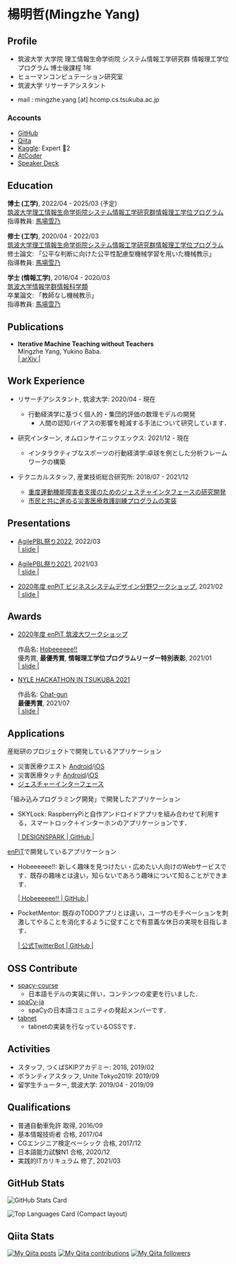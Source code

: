 # 楊明哲(Mingzhe Yang)

## Profile

- 筑波大学 大学院 理工情報生命学術院 システム情報工学研究群 情報理工学位プログラム 博士後課程 1年
- ヒューマンコンピュテーション研究室
- 筑波大学 リサーチアシスタント
<!-- - 産業技術総合研究所 テクニカルスタッフ -->
- mail : mingzhe.yang [at] hcomp.cs.tsukuba.ac.jp

### Accounts

- [GitHub](https://github.com/mei28)
- [Qiita](https://qiita.com/mei28)
- [Kaggle](https://www.kaggle.com/mei2828): Expert 🥉2
- [AtCoder](https://atcoder.jp/users/mei28)
- [Speaker Deck](https://speakerdeck.com/mei28)

## Education

**博士 (工学)**, 2022/04 - 2025/03 (予定)  
[筑波大学理工情報生命学術院システム情報工学研究群情報理工学位プログラム](https://www.cs.tsukuba.ac.jp/)  
指導教員: [馬場雪乃](http://yukinobaba.jp/)  

**修士 (工学)**, 2020/04 - 2022/03  
[筑波大学理工情報生命学術院システム情報工学研究群情報理工学位プログラム](https://www.cs.tsukuba.ac.jp/)  
修士論文: 「公平な判断に向けた公平性配慮型機械学習を用いた機械教示」  
指導教員: [馬場雪乃](http://yukinobaba.jp/)  

**学士 (情報工学)**, 2016/04 - 2020/03  
[筑波大学情報学群情報科学類](https://www.coins.tsukuba.ac.jp/)  
卒業論文: 「教師なし機械教示」  
指導教員: [馬場雪乃](http://yukinobaba.jp/)  

<!-- ## Research -->


## Publications

- **Iterative Machine Teaching without Teachers**  
Mingzhe Yang, Yukino Baba.  
|[ arXiv ](https://arxiv.org/abs/2006.15339)|

## Work Experience

- リサーチアシスタント, 筑波大学: 2020/04 - 現在 
  - 行動経済学に基づく個人的・集団的評価の数理モデルの開発
    - 人間の認知バイアスの影響を軽減する手法について研究しています．

- 研究インターン, オムロンサイニックエックス: 2021/12 - 現在 
  - インタラクティブなスポーツの行動経済学:卓球を例とした分析フレームワークの構築

- テクニカルスタッフ, 産業技術総合研究所: 2018/07 - 2021/12 
  - [重度運動機能障害者支援のためのジェスチャインタフェースの研究開発](http://gesture-interface.jp/gesture-interface/)
  - [市民と共に進める災害医療救護訓練プログラムの実装](http://www.disaster-medutainment.jp/)

## Presentations

- [AgilePBL祭り2022](https://agilepbl.org/), 2022/03  
  \|[ slide ](https://speakerdeck.com/mei28/agilepblji-ri-enpitwoshou-jiang-sitaseeeeee-dfalsesofalsehou)\|

- [AgilePBL祭り2021](https://agilepbl.org/), 2021/03  
  \|[ slide ](https://speakerdeck.com/mei28/agilepblji-ri-aziyairukai-fa-le-sieyue-etele-sieeeeeee)\|

- [2020年度 enPiT ビジネスシステムデザイン分野ワークショップ](https://enpit.cs.ehime-u.ac.jp/bizsysdws2020/), 2021/02  
  \|[ slide ](https://speakerdeck.com/mei28/enpitfen-ye-bie-wakusiyotupu)\|


## Awards

- [ 2020年度 enPiT 筑波大ワークショップ ](https://enpit.coins.tsukuba.ac.jp/tsukubaws2020/)  

  作品名: [Hobeeeeee!!](https://hobeeeeee.netlify.app/)  
  優秀賞, **最優秀賞**, **情報理工学位プログラムリーダー特別表彰**, 2021/01  
  \|[ slide ](https://speakerdeck.com/mei28/cheng-guo-fa-biao-hui-seeeeee-d)\|

- [NYLE HACKATHON IN TSUKUBA 2021](https://prtimes.jp/main/html/rd/p/000000091.000055900.html)

  作品名: [Chat-gun](https://chat-gun.herokuapp.com/)  
  **最優秀賞**, 2021/07  
  \|[ slide ](https://speakerdeck.com/mei28/nyle-hackathon-2021-4adb903b-8b70-45a7-87da-a0b5f00abfed)\|
  

## Applications

産総研のプロジェクトで開発しているアプリケーション

- 災害医療クエスト [Android](https://play.google.com/store/apps/details?id=go.aist.DMQuest)/[iOS](https://apps.apple.com/jp/app/zai-hai-yi-liaoquest/id1139119937)
- 災害医療タッチ [Android](https://play.google.com/store/apps/details?id=go.aist.DMTouch)/[iOS](https://apps.apple.com/jp/app/zai-hai-yi-liaotatchi/id1139091258)
- [ジェスチャーインターフェース](http://gesture-interface.jp/download/gesture_music/)

「組み込みプログラミング開発」で開発したアプリケーション  

- SKYLock: RaspberryPiと自作アンドロイドアプリを組み合わせて利用する，スマートロック＋インターホンのアプリケーションです．  

  \|[ DESIGNSPARK ](https://www.rs-online.com/designspark/skylock-jp)\|[ GitHub ](https://github.com/mei28/SKY_LOCK)\|

[enPiT](https://enpit.coins.tsukuba.ac.jp/)で開発しているアプリケーション

- Hobeeeeee!!: 新しく趣味を見つけたい・広めたい人向けのWebサービスです．既存の趣味とは違い，知らないであろう趣味について知ることができます．

  \|[ Hobeeeeee!! ](https://hobeeeeee.netlify.app/)\|[ GitHub ](https://github.com/enpitut2020/Hobeeeeee)\|

- PocketMentor: 既存のTODOアプリとは違い，ユーザのモチベーションを刺激してやることを消化するように促すことで有意義な休日の実現を目指します．  

  \|[ 公式TwitterBot ](https://twitter.com/MentorPocket)\|[ GitHub ](https://github.com/enpitut2020/PocketMentor)\|


## OSS Contribute

- [spacy-course](https://github.com/ines/spacy-course)
  - 日本語モデルの実装に伴い，コンテンツの変更を行いました．
- [spaCy-ja](https://github.com/spaCy-ja)
  - spaCyの日本語コミュニティの発起メンバーです．
- [tabnet](https://github.com/dreamquark-ai/tabnet)
  - tabnetの実装を行なっているOSSです．

## Activities

- スタッフ, つくばSKIPアカデミー: 2018, 2019/02
- ボランティアスタッフ, Unite Tokyo2019: 2019/09
- 留学生チューター, 筑波大学: 2019/04 - 2019/09

## Qualifications

- 普通自動車免許 取得, 2016/09
- 基本情報技術者 合格, 2017/04
- CGエンジニア検定ベーシック 合格, 2017/12
- 日本語能力試験N1 合格, 2020/12
- 実践的ITカリキュラム 修了, 2021/03


## GitHub Stats

![GitHub Stats Card](https://github-readme-stats.vercel.app/api?username=mei28&show_icons=true&count_private=true&theme=nord)

![Top Languages Card (Compact layout)](https://github-readme-stats.vercel.app/api/top-langs/?username=mei28&layout=compact&theme=nord)

## Qiita Stats

[![My Qiita posts](https://qiita-badge.apiapi.app/s/mei28/posts.svg)](http://qiita.com/mei28) [![My Qiita contributions](https://qiita-badge.apiapi.app/s/mei28/contributions.svg)](http://qiita.com/mei28) [![My Qiita followers](https://qiita-badge.apiapi.app/s/mei28/followers.svg)](http://qiita.com/mei28)
